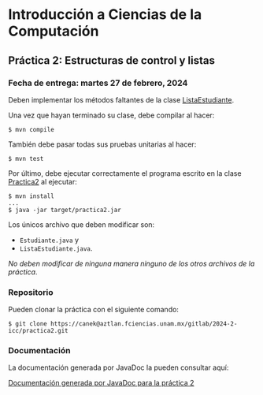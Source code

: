 Introducción a Ciencias de la Computación
=========================================

Práctica 2: Estructuras de control y listas
-------------------------------------------

### Fecha de entrega: martes 27 de febrero, 2024

Deben implementar los métodos faltantes de la clase
[ListaEstudiante](https://aztlan.fciencias.unam.mx/gitlab/2024-2-icc/practica2/-/blob/main/src/main/java/mx/unam/ciencias/icc/ListaEstudiante.java).

Una vez que hayan terminado su clase, debe compilar al hacer:

```
$ mvn compile
```

También debe pasar todas sus pruebas unitarias al hacer:

```
$ mvn test
```

Por último, debe ejecutar correctamente el programa escrito en la clase
[Practica2](https://aztlan.fciencias.unam.mx/gitlab/2024-2-icc/practica2/-/blob/main/src/main/java/mx/unam/ciencias/icc/Practica2.java)
al ejecutar:

```
$ mvn install
...
$ java -jar target/practica2.jar
```

Los únicos archivo que deben modificar son:

* `Estudiante.java` y
* `ListaEstudiante.java`.

*No deben modificar de ninguna manera ninguno de los otros archivos de la práctica*.

### Repositorio

Pueden clonar la práctica con el siguiente comando:

```
$ git clone https://canek@aztlan.fciencias.unam.mx/gitlab/2024-2-icc/practica2.git
```

### Documentación

La documentación generada por JavaDoc la pueden consultar aquí:

[Documentación generada por JavaDoc para la práctica
2](https://aztlan.fciencias.unam.mx/~canek/2024-2-icc/practica2/apidocs/index.html)
